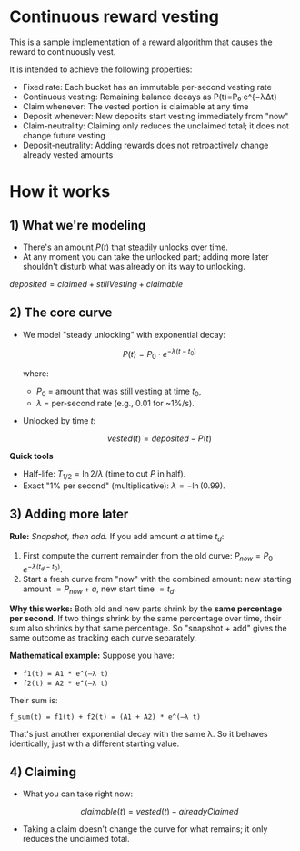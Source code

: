 # Continuous reward vesting

This is a sample implementation of a reward algorithm that causes the reward to continuously vest.

It is intended to achieve the following properties:
* Fixed rate: Each bucket has an immutable per-second vesting rate
* Continuous vesting: Remaining balance decays as P(t)=P₀·e^{−λΔt}
* Claim whenever: The vested portion is claimable at any time
* Deposit whenever: New deposits start vesting immediately from "now"
* Claim-neutrality: Claiming only reduces the unclaimed total; it does not change future vesting
* Deposit-neutrality: Adding rewards does not retroactively change already vested amounts

# How it works

## 1) What we're modeling

* There's an amount $P(t)$ that steadily unlocks over time.
* At any moment you can take the unlocked part; adding more later shouldn't disturb what was already on its way to unlocking.

$deposited = claimed + stillVesting + claimable$

## 2) The core curve

* We model "steady unlocking" with exponential decay:

  $$P(t) = P_0 \cdot e^{-\lambda (t - t_0)}$$

  where:

  * $P_0$ = amount that was still vesting at time $t_0$,
  * $\lambda$ = per-second rate (e.g., $0.01$ for ~1%/s).
* Unlocked by time $t$:

  $$vested(t) = deposited - P(t)$$

**Quick tools**

* Half-life: $T_{1/2}=\ln 2 / \lambda$ (time to cut $P$ in half).
* Exact "1% per second" (multiplicative): $\lambda = -\ln(0.99)$.

## 3) Adding more later

**Rule:** *Snapshot, then add.*
If you add amount $a$ at time $t_d$:

1. First compute the current remainder from the old curve:
   $P_{now} = P_0\,e^{-\lambda (t_d - t_0)}$.
2. Start a fresh curve from "now" with the combined amount:
   new starting amount $= P_{now} + a$, new start time $= t_d$.

**Why this works:** Both old and new parts shrink by the **same percentage per second**. If two things shrink by the same percentage over time, their sum also shrinks by that same percentage. So "snapshot + add" gives the same outcome as tracking each curve separately.

**Mathematical example:**
Suppose you have:
* `f1(t) = A1 * e^(–λ t)`
* `f2(t) = A2 * e^(–λ t)`

Their sum is:
```
f_sum(t) = f1(t) + f2(t) = (A1 + A2) * e^(–λ t)
```

That's just another exponential decay with the same λ. So it behaves identically, just with a different starting value.

## 4) Claiming

* What you can take right now:

  $$claimable(t) = vested(t) - alreadyClaimed$$
* Taking a claim doesn't change the curve for what remains; it only reduces the unclaimed total.


